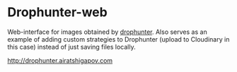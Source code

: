 # Drophunter-web

Web-interface for images obtained by [drophunter](http://github.com/airatshigapov/drophunter). Also serves as an example of adding custom strategies to Drophunter (upload to Cloudinary in this case) instead of just saving files locally.

http://drophunter.airatshigapov.com
